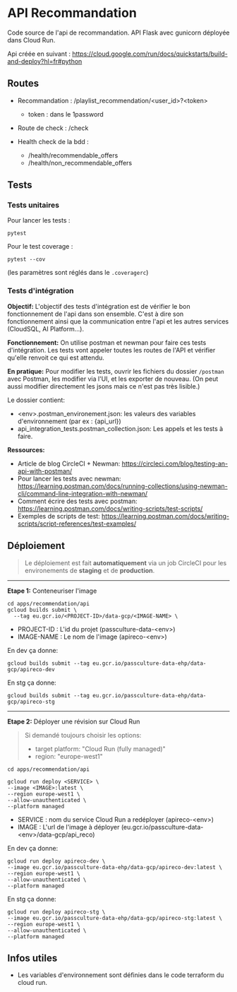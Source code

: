 # API Recommandation

Code source de l'api de recommandation.
API Flask avec gunicorn déployée dans Cloud Run.

Api créée en suivant : https://cloud.google.com/run/docs/quickstarts/build-and-deploy?hl=fr#python


## Routes
- Recommandation : /playlist_recommendation/<user_id>?\<token>
  - token : dans le 1password

- Route de check : /check

- Health check de la bdd :
  - /health/recommendable_offers
  - /health/non_recommendable_offers


## Tests

### Tests unitaires

Pour lancer les tests :
```
pytest
```

Pour le test coverage :
```
pytest --cov
```
(les paramètres sont réglés dans le `.coveragerc`)

### Tests d'intégration

**Objectif:**
L'objectif des tests d'intégration est de vérifier le bon fonctionnement de l'api dans son ensemble. C'est à dire son fonctionnement ainsi que la communication entre l'api et les autres services (CloudSQL, AI Platform...).

**Fonctionnement:**
On utilise postman et newman pour faire ces tests d'intégration.
Les tests vont appeler toutes les routes de l'API et vérifier qu'elle renvoit ce qui est attendu.

**En pratique:**
Pour modifier les tests, ouvrir les fichiers du dossier `/postman` avec Postman, les modifier via l'UI, et les exporter de nouveau. (On peut aussi modifier directement les jsons mais ce n'est pas très lisible.)

Le dossier contient:
- \<env>.postman_environement.json: les valeurs des variables d'environnement (par ex : {api_url})
- api_integration_tests.postman_collection.json: Les appels et les tests à faire.




**Ressources:**
- Article de blog CircleCI + Newman: https://circleci.com/blog/testing-an-api-with-postman/
- Pour lancer les tests avec newman: https://learning.postman.com/docs/running-collections/using-newman-cli/command-line-integration-with-newman/
- Comment écrire des tests avec postman: https://learning.postman.com/docs/writing-scripts/test-scripts/
- Exemples de scripts de test: https://learning.postman.com/docs/writing-scripts/script-references/test-examples/


## Déploiement

>Le déploiement est fait **automatiquement** via un job CircleCI pour les environements de **staging** et de **production**.

------

**Etape 1:** Conteneuriser l'image

```
cd apps/recommendation/api
gcloud builds submit \
  --tag eu.gcr.io/<PROJECT-ID>/data-gcp/<IMAGE-NAME> \

```
- PROJECT-ID : L'id du projet (passculture-data-\<env>)
- IMAGE-NAME : Le nom de l'image (apireco-\<env>)

En dev ça donne:
```
gcloud builds submit --tag eu.gcr.io/passculture-data-ehp/data-gcp/apireco-dev
```


En stg ça donne:
```
gcloud builds submit --tag eu.gcr.io/passculture-data-ehp/data-gcp/apireco-stg
```

-------

**Etape 2:** Déployer une révision sur Cloud Run

>Si demandé toujours choisir les options:
>- target platform: "Cloud Run (fully managed)"
>- region: "europe-west1"


```
cd apps/recommendation/api

gcloud run deploy <SERVICE> \
--image <IMAGE>:latest \
--region europe-west1 \
--allow-unauthenticated \
--platform managed
```
- SERVICE : nom du service Cloud Run a redéployer (apireco-\<env>)
- IMAGE : L'url de l'image à déployer (eu.gcr.io/passculture-data-\<env>/data-gcp/api_reco)

En dev ça donne:
```
gcloud run deploy apireco-dev \
--image eu.gcr.io/passculture-data-ehp/data-gcp/apireco-dev:latest \
--region europe-west1 \
--allow-unauthenticated \
--platform managed
```

En stg ça donne:
```
gcloud run deploy apireco-stg \
--image eu.gcr.io/passculture-data-ehp/data-gcp/apireco-stg:latest \
--region europe-west1 \
--allow-unauthenticated \
--platform managed
```


## Infos utiles

- Les variables d'environnement sont définies dans le code terraform du cloud run.
